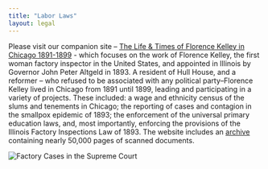 ```yaml
---
title: "Labor Laws"
layout: legal
---
```


Please visit our companion site – [The Life & Times of Florence Kelley in Chicago 1891-1899](http://florencekelley.northwestern.edu/) - which focuses on the work of Florence Kelley, the first woman factory inspector in the United States, and appointed in Illinois by Governor John Peter Altgeld in 1893. A resident of Hull House, and a reformer – who refused to be associated with any political party–Florence Kelley lived in Chicago from 1891 until 1899, leading and participating in a variety of projects. These included: a wage and ethnicity census of the slums and tenements in Chicago; the reporting of cases and contagion in the smallpox epidemic of 1893; the enforcement of the universal primary education laws, and, most importantly, enforcing the provisions of the Illinois Factory Inspections Law of 1893. The website includes an [archive](http://florencekelley.northwestern.edu/archives/) containing nearly 50,000 pages of scanned documents.

![Factory Cases in the Supreme Court](/img/legal/labor/factorycases.jpg)
